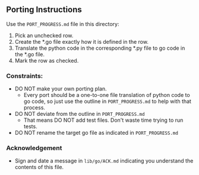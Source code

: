 ## Porting Instructions

Use the `PORT_PROGRESS.md` file in this directory:
1. Pick an unchecked row.
2. Create the *.go file exactly how it is defined in the row.
3. Translate the python code in the corresponding *.py file to go code in the *.go file.
4. Mark the row as checked.

### Constraints:
- DO NOT make your own porting plan.
  - Every port should be a one-to-one file translation of python code to go code, so just use the outline in `PORT_PROGRESS.md` to help with that process.
- DO NOT deviate from the outline in `PORT_PROGRESS.md`
  - That means DO NOT add test files. Don't waste time trying to run tests.
- DO NOT rename the target go file as indicated in `PORT_PROGRESS.md`

### Acknowledgement

- Sign and date a message in `lib/go/ACK.md` indicating you understand the contents of
  this file.
